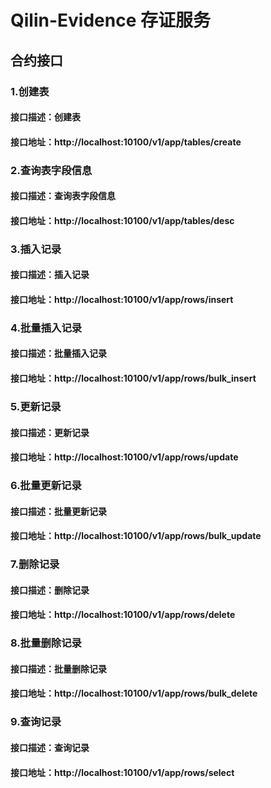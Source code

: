 # Qilin-Evidence 存证服务

## 合约接口

### 1.创建表
#### 接口描述：创建表
#### 接口地址：http://localhost:10100/v1/app/tables/create

### 2.查询表字段信息
#### 接口描述：查询表字段信息
#### 接口地址：http://localhost:10100/v1/app/tables/desc

### 3.插入记录
#### 接口描述：插入记录
#### 接口地址：http://localhost:10100/v1/app/rows/insert

### 4.批量插入记录
#### 接口描述：批量插入记录
#### 接口地址：http://localhost:10100/v1/app/rows/bulk_insert

### 5.更新记录
#### 接口描述：更新记录
#### 接口地址：http://localhost:10100/v1/app/rows/update

### 6.批量更新记录
#### 接口描述：批量更新记录
#### 接口地址：http://localhost:10100/v1/app/rows/bulk_update

### 7.删除记录
#### 接口描述：删除记录
#### 接口地址：http://localhost:10100/v1/app/rows/delete

### 8.批量删除记录
#### 接口描述：批量删除记录
#### 接口地址：http://localhost:10100/v1/app/rows/bulk_delete

### 9.查询记录
#### 接口描述：查询记录
#### 接口地址：http://localhost:10100/v1/app/rows/select
